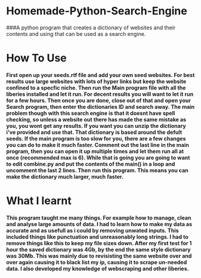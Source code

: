 # Homemade-Python-Search-Engine
###A python program that creates a dictionary of websites and their contents and using that can be used as a search engine.
# How To Use
#### First open up your seeds.rtf file and add your own seed websites. For best results use large websites with lots of hyper links but keep the website confined to a specfic niche. Then run the Main program file with all the liberies installed and let it run. For decent results you will want to let it run for a few hours. Then once you are done, close out of that and open your Search program, then enter the dictionaries ID and search away. The main problem though with this search engine is that it doesnt have spell checking, so unless a website out there has made the same mistake as you, you wont get any results. If you want you can unzip the dictionary i've provided and use that. That dictionary is based around the defult seeds. If the main program is too slow for you, there are a few changes you can do to make it much faster. Comment out the last line in the main program, then you can open it up multiple times and let them run all at once (recommended max is 6). While that is going you are going to want to edit combine.py and put the contents of the main() in a loop and uncomment the last 2 lines. Then run this program. This means you can make the dictionary much larger, much faster.
# What I learnt
#### This program taught me many things. For example how to manage, clean and analyse large amounts of data. I had to learn how to make my data as accurate and as usefull as i could by removing unwated inputs. This included things like punctuation and unreasonably long strings. I had to remove things like this to keep my file sizes down. After my first test for 1 hour the saved dictionary was 4Gb, by the end the same style dictionary was 30Mb. This was mainly due to revisisting the same website over and over again causing it to black list my ip, causing it to scrape un-needed data. I also developed my knowledge of webscraping and other liberies.
